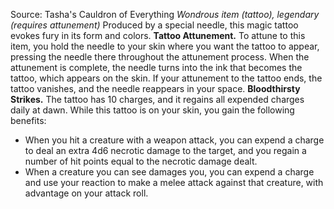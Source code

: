 Source: Tasha's Cauldron of Everything
*Wondrous item (tattoo), legendary (requires attunement)*
Produced by a special needle, this magic tattoo evokes fury in its form and colors.
**Tattoo Attunement.** To attune to this item, you hold the needle to your skin where you want the tattoo to appear, pressing the needle there throughout the attunement process. When the attunement is complete, the needle turns into the ink that becomes the tattoo, which appears on the skin.
If your attunement to the tattoo ends, the tattoo vanishes, and the needle reappears in your space.
**Bloodthirsty Strikes.** The tattoo has 10 charges, and it regains all expended charges daily at dawn. While this tattoo is on your skin, you gain the following benefits:
* When you hit a creature with a weapon attack, you can expend a charge to deal an extra 4d6 necrotic damage to the target, and you regain a number of hit points equal to the necrotic damage dealt.
* When a creature you can see damages you, you can expend a charge and use your reaction to make a melee attack against that creature, with advantage on your attack roll.